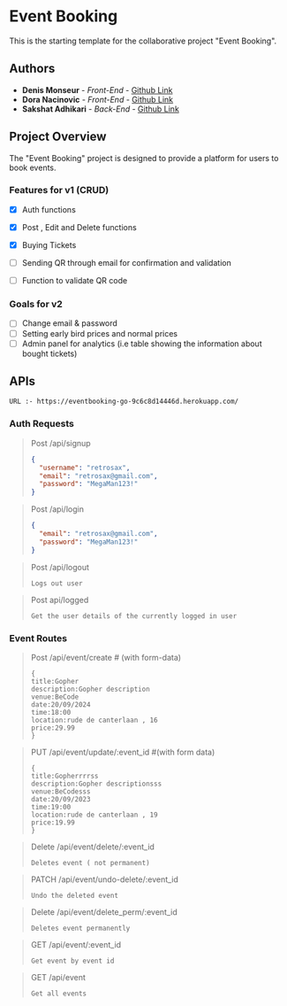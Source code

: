 # Event Booking

This is the starting template for the collaborative project "Event Booking".

## Authors

- **Denis Monseur** - _Front-End_ - [Github Link](https://github.com/DenisMonseur)
- **Dora Nacinovic** - _Front-End_ - [Github Link](https://github.com/DoraNac)
- **Sakshat Adhikari** - _Back-End_ - [Github Link](https://github.com/asakshat)

## Project Overview

The "Event Booking" project is designed to provide a platform for users to book events.

### Features for  v1 (CRUD)

 - [x] Auth functions
 - [x] Post , Edit and Delete functions
 - [x] Buying Tickets
- [ ] Sending QR through email for confirmation and validation
- [ ]  Function to validate QR code


### Goals for v2 
- [ ]  Change email & password
- [ ]  Setting early bird prices and normal prices
- [ ] Admin panel for analytics (i.e table showing the information about bought tickets)

## APIs

```
URL :- https://eventbooking-go-9c6c8d14446d.herokuapp.com/
```

### Auth Requests

> Post /api/signup
>
> ```json
> {
> 	"username": "retrosax",
> 	"email": "retrosax@gmail.com",
> 	"password": "MegaMan123!"
> }
> ```

> Post /api/login
>
> ```json
> {
> 	"email": "retrosax@gmail.com",
> 	"password": "MegaMan123!"
> }
> ```

> Post /api/logout
>
> ```
> Logs out user
> ```

> Post api/logged
>
> ```
> Get the user details of the currently logged in user
> ```

### Event Routes

> Post /api/event/create # (with form-data)
>
> ```
> {
> title:Gopher
> description:Gopher description
> venue:BeCode
> date:20/09/2024
> time:18:00
> location:rude de canterlaan , 16
> price:29.99
> }
> ```

> PUT /api/event/update/:event_id #(with form data)
>
> ```
> {
> title:Gopherrrrss
> description:Gopher descriptionsss
> venue:BeCodesss
> date:20/09/2023
> time:19:00
> location:rude de canterlaan , 19
> price:19.99
> }
> ```

> Delete /api/event/delete/:event_id
>
> ```
> Deletes event ( not permanent)
> ```

> PATCH /api/event/undo-delete/:event_id
>
> ```
> Undo the deleted event
> ```

> Delete /api/event/delete_perm/:event_id
>
> ```
> Deletes event permanently
> ```

> GET /api/event/:event_id
>
> ```
> Get event by event id
> ```

> GET /api/event
>
> ```
> Get all events
> ```
